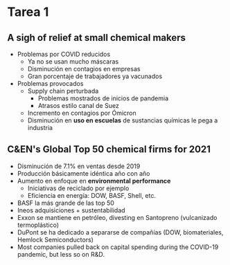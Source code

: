 # Tarea 1

## A sigh of relief at small chemical makers

* Problemas por COVID reducidos
  * Ya no se usan mucho máscaras
  * Disminución en contagios en empresas
  * Gran porcentaje de trabajadores ya vacunados
* Problemas provocados
  * Supply chain perturbada
    * Problemas mostrados de inicios de pandemia
    * Atrasos estilo canal de Suez
  * Incremento en contagios por Ómicron
  * Disminución en **uso en escuelas** de sustancias químicas le pega a industria

## C&EN's Global Top 50 chemical firms for 2021

* Disminución de 7.1% en ventas desde 2019
* Producción básicamente idéntica año con año
* Aumento en enfoque en **environmental performance**
  * Iniciativas de reciclado por ejemplo
  * Eficiencia en energía: DOW, BASF, Shell, etc.
* BASF la más grande de las top 50
* Ineos adquisiciones + sustentabilidad
* Exxon se mantiene en petróleo, divesting en Santopreno (vulcanizado termoplástico)
* DuPont se ha dedicado a separarse de compañías (DOW, biomateriales, Hemlock Semiconductors)
* Most companies pulled back on capital spending during the COVID-19 pandemic, but less so on R&D.
